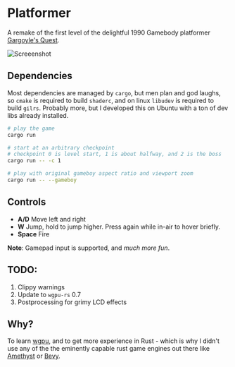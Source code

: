 # Platformer
A remake of the first level of the delightful 1990 Gamebody platformer [Gargoyle's Quest](https://en.wikipedia.org/wiki/Gargoyle%27s_Quest).

![Screeenshot](README_assets/ggq.gif)

## Dependencies

Most dependencies are managed by `cargo`, but men plan and god laughs, so `cmake` is required to build `shaderc`, and on linux `libudev` is required to build `gilrs`. Probably more, but I developed this on Ubuntu with a ton of dev libs already installed.


```bash
# play the game
cargo run

# start at an arbitrary checkpoint
# checkpoint 0 is level start, 1 is about halfway, and 2 is the boss
cargo run -- -c 1

# play with original gameboy aspect ratio and viewport zoom
cargo run -- --gameboy
```
## Controls
- **A/D** Move left and right
- **W** Jump, hold to jump higher. Press again while in-air to hover briefly.
- **Space** Fire

**Note**: Gamepad input is supported, and *much more fun*.

## TODO:

1. Clippy warnings
2. Update to `wgpu-rs` 0.7
3. Postprocessing for grimy LCD effects

## Why?

To learn [wgpu](https://github.com/gfx-rs/wgpu), and to get more experience in Rust - which is why I didn't use any of the the eminently capable rust game engines out there like [Amethyst](https://amethyst.rs/) or [Bevy](https://bevyengine.org/).
